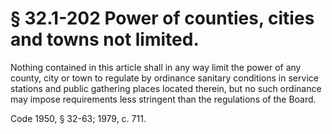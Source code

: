 # § 32.1-202 Power of counties, cities and towns not limited.

<p>Nothing contained in this article shall in any way limit the power of any county, city or town to regulate by ordinance sanitary conditions in service stations and public gathering places located therein, but no such ordinance may impose requirements less stringent than the regulations of the Board.</p><p>Code 1950, § 32-63; 1979, c. 711.</p>